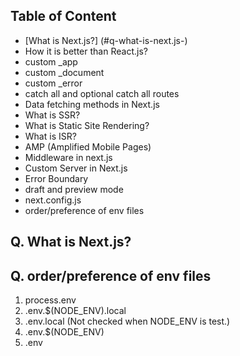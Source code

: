 ## Table of Content
*   [What is Next.js?] (#q-what-is-next.js-)
*   How it is better than React.js?
*   custom _app
*   custom _document
*   custom _error
*   catch all and optional catch all routes
*   Data fetching methods in Next.js
*   What is SSR?
*   What is Static Site Rendering?
*   What is ISR?
*   AMP (Amplified Mobile Pages)
*   Middleware in next.js
*   Custom Server in Next.js
*   Error Boundary
*   draft and preview mode
*   next.config.js
*   order/preference of env files

## Q. **What is Next.js?**

## Q. **order/preference of env files**

1. process.env
2. .env.$(NODE_ENV).local
3. .env.local (Not checked when NODE_ENV is test.)
4. .env.$(NODE_ENV)
5. .env
